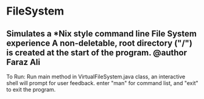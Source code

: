 # FileSystem
Simulates a *Nix style command line File System experience
A non-deletable, root directory ("/") is created at the start of the program.
@author Faraz Ali
--
To Run:
Run main method in VirtualFileSystem.java class, an interactive shell will prompt for user feedback.
enter "man" for command list, and "exit" to exit the program.
